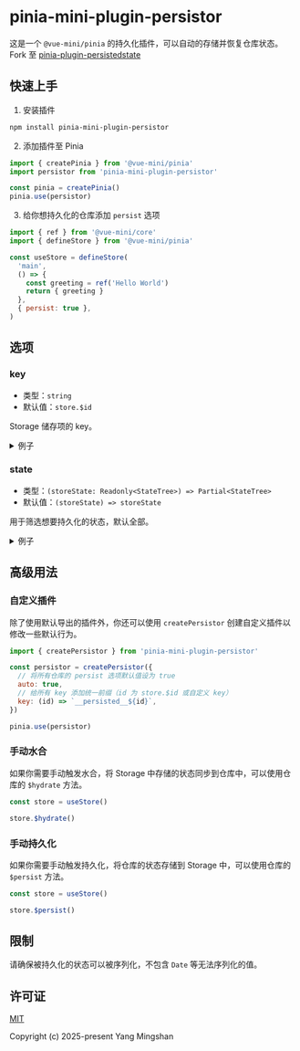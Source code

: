 # pinia-mini-plugin-persistor

这是一个 `@vue-mini/pinia` 的持久化插件，可以自动的存储并恢复仓库状态。Fork 至 [pinia-plugin-persistedstate](https://github.com/prazdevs/pinia-plugin-persistedstate)

## 快速上手

1. 安装插件

```bash
npm install pinia-mini-plugin-persistor
```

2. 添加插件至 Pinia

```js
import { createPinia } from '@vue-mini/pinia'
import persistor from 'pinia-mini-plugin-persistor'

const pinia = createPinia()
pinia.use(persistor)
```

3. 给你想持久化的仓库添加 `persist` 选项

```js
import { ref } from '@vue-mini/core'
import { defineStore } from '@vue-mini/pinia'

const useStore = defineStore(
  'main',
  () => {
    const greeting = ref('Hello World')
    return { greeting }
  },
  { persist: true },
)
```

## 选项

### key

- 类型：`string`
- 默认值：`store.$id`

Storage 储存项的 key。

<details>
<summary>例子</summary>

```js
const useStore = defineStore(
  'main',
  () => {
    const count = ref(0)
    return { count }
  },
  { persist: { key: 'my-custom-key' } },
)
```

</details>

### state

- 类型：`(storeState: Readonly<StateTree>) => Partial<StateTree>`
- 默认值：`(storeState) => storeState`

用于筛选想要持久化的状态，默认全部。

<details>
<summary>例子</summary>

```js
const useStore = defineStore(
  'main',
  () => {
    const count = ref(0)
    const greeting = ref('Hello World')
    return { count， greeting }
  },
  {
    persist: {
      // 仅持久化 count
      state: (storeState) => ({count: storeState.count}),
    }
  },
)
```

</details>

## 高级用法

### 自定义插件

除了使用默认导出的插件外，你还可以使用 `createPersistor` 创建自定义插件以修改一些默认行为。

```js
import { createPersistor } from 'pinia-mini-plugin-persistor'

const persistor = createPersistor({
  // 将所有仓库的 persist 选项默认值设为 true
  auto: true,
  // 给所有 key 添加统一前缀（id 为 store.$id 或自定义 key）
  key: (id) => `__persisted__${id}`,
})

pinia.use(persistor)
```

### 手动水合

如果你需要手动触发水合，将 Storage 中存储的状态同步到仓库中，可以使用仓库的 `$hydrate` 方法。

```js
const store = useStore()

store.$hydrate()
```

### 手动持久化

如果你需要手动触发持久化，将仓库的状态存储到 Storage 中，可以使用仓库的 `$persist` 方法。

```js
const store = useStore()

store.$persist()
```

## 限制

请确保被持久化的状态可以被序列化，不包含 `Date` 等无法序列化的值。

## 许可证

[MIT](https://opensource.org/licenses/MIT)

Copyright (c) 2025-present Yang Mingshan
